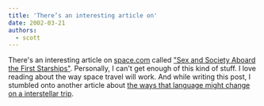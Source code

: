 ```yaml
---
title: 'There’s an interesting article on'
date: 2002-03-21
authors:
  - scott
---
```


There's an interesting article on [space.com](http://www.space.com/) called ["Sex and Society Aboard the First Starships"](http://www.space.com/scienceastronomy/generalscience/star_voyage_020319-1.html). Personally, I can't get enough of this kind of stuff. I love reading about the way space travel will work. And while writing this post, I stumbled onto another article about [the ways that language might change on a interstellar trip](http://www.space.com/scienceastronomy/generalscience/interstellar_english_020314.html).
